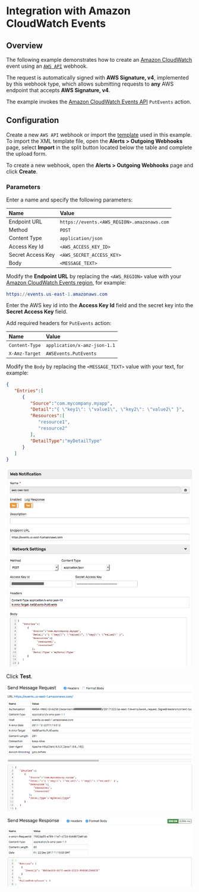 # Integration with Amazon CloudWatch Events

## Overview

The following example demonstrates how to create an [Amazon CloudWatch](https://aws.amazon.com/cloudwatch) event using an [`AWS API`](aws-api.md) webhook.

The request is automatically signed with **AWS Signature, v4**, implemented by this webhook type, which allows submitting requests to **any** AWS endpoint that accepts **AWS Signature, v4**.

The example invokes the [Amazon CloudWatch Events API](https://docs.aws.amazon.com/AmazonCloudWatchEvents/latest/APIReference/API_PutEvents.html) `PutEvents` action.

## Configuration

Create a new `AWS API` webhook or import the [template](./resources/aws-api-cwe-notification.xml) used in this example. To import the XML template file, open the **Alerts > Outgoing Webhooks** page, select **Import** in the split button located below the table and complete the upload form.

To create a new webhook, open the **Alerts > Outgoing Webhooks** page and click **Create**.

### Parameters

Enter a name and specify the following parameters:

| **Name** | **Value** |
| :--- | :--- |
| Endpoint URL | `https://events.<AWS_REGION>.amazonaws.com` |
| Method | `POST` |
| Content Type | `application/json` |
| Access Key Id | `<AWS_ACCESS_KEY_ID>` |
| Secret Access Key | `<AWS_SECRET_ACCESS_KEY>` |
| Body | `<MESSAGE_TEXT>` |

Modify the **Endpoint URL** by replacing the `<AWS_REGION>` value with your [Amazon CloudWatch Events region](https://docs.aws.amazon.com/general/latest/gr/rande.html#cwe_region), for example:

```elm
https://events.us-east-1.amazonaws.com
```

Enter the AWS key id into the **Access Key Id** field and the secret key into the **Secret Access Key** field.

Add required headers for `PutEvents` action:

| **Name** | **Value** |
| :--- | :--- |
| `Content-Type` | `application/x-amz-json-1.1` |
| `X-Amz-Target` | `AWSEvents.PutEvents` |

Modify the `Body` by replacing the `<MESSAGE_TEXT>` value with your text, for example:

```json
{
   "Entries":[
      {
         "Source":"com.mycompany.myapp",
         "Detail":"{ \"key1\": \"value1\", \"key2\": \"value2\" }",
         "Resources":[
            "resource1",
            "resource2"
         ],
         "DetailType":"myDetailType"
      }
   ]
}
```

![](./images/aws_api_cwe_notification_config.png)

Click **Test**.

![](./images/aws_api_cwe_test_request.png)

![](./images/aws_api_cwe_test_response.png)
